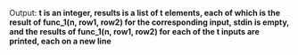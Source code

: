 Output: **t is an integer, results is a list of t elements, each of which is the result of func_1(n, row1, row2) for the corresponding input, stdin is empty, and the results of func_1(n, row1, row2) for each of the t inputs are printed, each on a new line**